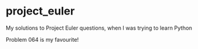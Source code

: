 # project_euler

My solutions to Project Euler questions, when I was trying to learn Python

Problem 064 is my favourite!
